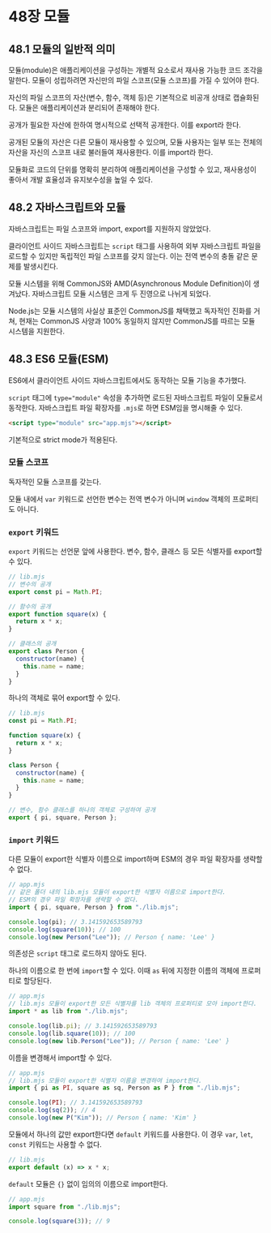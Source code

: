 # 48장 모듈

## 48.1 모듈의 일반적 의미

모듈(module)은 애플리케이션을 구성하는 개별적 요소로서 재사용 가능한 코드 조각을 말한다. 모듈이 성립하려면 자신만의 파일 스코프(모듈 스코프)를 가질 수 있어야 한다.

자신의 파일 스코프의 자산(변수, 함수, 객체 등)은 기본적으로 비공개 상태로 캡슐화된다. 모듈은 애플리케이션과 분리되어 존재해야 한다.

공개가 필요한 자산에 한하여 명시적으로 선택적 공개한다. 이를 export라 한다.

공개된 모듈의 자산은 다른 모듈이 재사용할 수 있으며, 모듈 사용자는 일부 또는 전체의 자산을 자신의 스코프 내로 불러들여 재사용한다. 이를 import라 한다.

모듈화로 코드의 단위를 명확히 분리하여 애플리케이션을 구성할 수 있고, 재사용성이 좋아서 개발 효율성과 유지보수성을 높일 수 있다.

## 48.2 자바스크립트와 모듈

자바스크립트는 파일 스코프와 import, export를 지원하지 않았었다.

클라이언트 사이드 자바스크립트는 `script` 태그를 사용하여 외부 자바스크립트 파일을 로드할 수 있지만 독립적인 파일 스코프를 갖지 않는다. 이는 전역 변수의 충돌 같은 문제를 발생시킨다.

모듈 시스템을 위해 CommonJS와 AMD(Asynchronous Module Definition)이 생겨났다. 자바스크립트 모듈 시스템은 크게 두 진영으로 나뉘게 되었다.

Node.js는 모듈 시스템의 사실상 표준인 CommonJS를 채택했고 독자적인 진화를 거쳐, 현재는 CommonJS 사양과 100% 동일하지 않지만 CommonJS를 따르는 모듈 시스템을 지원한다.

## 48.3 ES6 모듈(ESM)

ES6에서 클라이언트 사이드 자바스크립트에서도 동작하는 모듈 기능을 추가했다.

`script` 태그에 `type="module"` 속성을 추가하면 로드된 자바스크립트 파일이 모듈로서 동작한다. 자바스크립트 파일 확장자를 `.mjs`로 하면 ESM임을 명시해줄 수 있다.

```html
<script type="module" src="app.mjs"></script>
```

기본적으로 strict mode가 적용된다.

### 모듈 스코프

독자적인 모듈 스코프를 갖는다.

모듈 내에서 `var` 키워드로 선언한 변수는 전역 변수가 아니며 `window` 객체의 프로퍼티도 아니다.

### `export` 키워드

`export` 키워드는 선언문 앞에 사용한다. 변수, 함수, 클래스 등 모든 식별자를 export할 수 있다.

```js
// lib.mjs
// 변수의 공개
export const pi = Math.PI;

// 함수의 공개
export function square(x) {
  return x * x;
}

// 클래스의 공개
export class Person {
  constructor(name) {
    this.name = name;
  }
}
```

하나의 객체로 묶어 export할 수 있다.

```js
// lib.mjs
const pi = Math.PI;

function square(x) {
  return x * x;
}

class Person {
  constructor(name) {
    this.name = name;
  }
}

// 변수, 함수 클래스를 하나의 객체로 구성하여 공개
export { pi, square, Person };
```

### `import` 키워드

다른 모듈이 export한 식별자 이름으로 import하며 ESM의 경우 파일 확장자를 생략할 수 없다.

```js
// app.mjs
// 같은 폴더 내의 lib.mjs 모듈이 export한 식별자 이름으로 import한다.
// ESM의 경우 파일 확장자를 생략할 수 없다.
import { pi, square, Person } from "./lib.mjs";

console.log(pi); // 3.141592653589793
console.log(square(10)); // 100
console.log(new Person("Lee")); // Person { name: 'Lee' }
```

의존성은 `script` 태그로 로드하지 않아도 된다.

하나의 이름으로 한 번에 `import`할 수 있다. 이때 `as` 뒤에 지정한 이름의 객체에 프로퍼티로 할당된다.

```js
// app.mjs
// lib.mjs 모듈이 export한 모든 식별자를 lib 객체의 프로퍼티로 모아 import한다.
import * as lib from "./lib.mjs";

console.log(lib.pi); // 3.141592653589793
console.log(lib.square(10)); // 100
console.log(new lib.Person("Lee")); // Person { name: 'Lee' }
```

이름을 변경해서 import할 수 있다.

```js
// app.mjs
// lib.mjs 모듈이 export한 식별자 이름을 변경하여 import한다.
import { pi as PI, square as sq, Person as P } from "./lib.mjs";

console.log(PI); // 3.141592653589793
console.log(sq(2)); // 4
console.log(new P("Kim")); // Person { name: 'Kim' }
```

모듈에서 하나의 값만 export한다면 `default` 키워드를 사용한다. 이 경우 `var`, `let`, `const` 키워드는 사용할 수 없다.

```js
// lib.mjs
export default (x) => x * x;
```

`default` 모듈은 `{}` 없이 임의의 이름으로 import한다.

```js
// app.mjs
import square from "./lib.mjs";

console.log(square(3)); // 9
```
